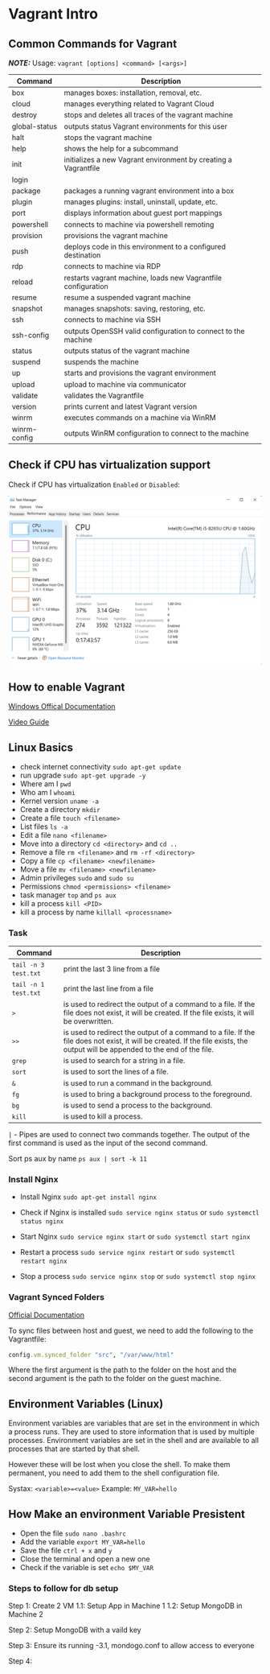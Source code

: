 # Vagrant Intro

## Common Commands for Vagrant

**_NOTE:_** Usage: `vagrant [options] <command> [<args>]`

| Command | Description |
|---------|-------------|
|box|manages boxes: installation, removal, etc.|
|cloud|manages everything related to Vagrant Cloud|
|destroy|stops and deletes all traces of the vagrant machine|
|global-status|outputs status Vagrant environments for this user|
|halt|stops the vagrant machine|
|help|shows the help for a subcommand|
|init|initializes a new Vagrant environment by creating a Vagrantfile|
|login||
|package|packages a running vagrant environment into a box|
|plugin|manages plugins: install, uninstall, update, etc.|
|port|displays information about guest port mappings|
|powershell|connects to machine via powershell remoting|
|provision|provisions the vagrant machine|
|push|deploys code in this environment to a configured destination|
|rdp|connects to machine via RDP|
|reload|restarts vagrant machine, loads new Vagrantfile configuration|
|resume|resume a suspended vagrant machine|
|snapshot|manages snapshots: saving, restoring, etc.|
|ssh|connects to machine via SSH|
|ssh-config|outputs OpenSSH valid configuration to connect to the machine|
|status|outputs status of the vagrant machine|
|suspend|suspends the machine|
|up|starts and provisions the vagrant environment|
|upload|upload to machine via communicator|
|validate|validates the Vagrantfile|
|version|prints current and latest Vagrant version|
|winrm|executes commands on a machine via WinRM|
|winrm-config|outputs WinRM configuration to connect to the machine|

## Check if CPU has virtualization support

Check if CPU has virtualization `Enabled` or `Disabled`:

![CPU](images/CPU_Check.png)

## How to enable Vagrant

[Windows Offical Documentation](https://learn.microsoft.com/en-us/virtualization/hyper-v-on-windows/quick-start/enable-hyper-v)

[Video Guide](https://www.youtube.com/watch?v=gmN6B_H9xj4)

## Linux Basics

- check internet connectivity `sudo apt-get update`
- run upgrade `sudo apt-get upgrade -y`
- Where am I `pwd`
- Who am I `whoami`
- Kernel version `uname -a`
- Create a directory `mkdir`
- Create a file `touch <filename>`
- List files `ls -a`
- Edit a file `nano <filename>`
- Move into a directory `cd <directory>` and `cd ..`
- Remove a file `rm <filename>` and `rm -rf <directory>`
- Copy a file `cp <filename> <newfilename>`
- Move a file `mv <filename> <newfilename>`
- Admin privileges `sudo` and `sudo su`
- Permissions `chmod <permissions> <filename>`
- task manager `top` and `ps aux`
- kill a process `kill <PID>`
- kill a process by name `killall <processname>`


### Task

| Command | Description |
|---------|-------------|
|`tail -n 3 test.txt`|print the last 3 line from a file|
|`tail -n 1 test.txt`|print the last line from a file|
|`>`|is used to redirect the output of a command to a file. If the file does not exist, it will be created. If the file exists, it will be overwritten.|
|`>>`|is used to redirect the output of a command to a file. If the file does not exist, it will be created. If the file exists, the output will be appended to the end of the file.|
|`grep`|is used to search for a string in a file.|
|`sort`|is used to sort the lines of a file.|
|`&`|is used to run a command in the background.|
|`fg`|is used to bring a background process to the foreground.|
|`bg`|is used to send a process to the background.|
|`kill`|is used to kill a process.|

`|` - Pipes are used to connect two commands together. The output of the first command is used as the input of the second command.

Sort ps aux by name `ps aux | sort -k 11`

### Install Nginx

- Install Nginx `sudo apt-get install nginx`

- Check if Nginx is installed `sudo service nginx status` or `sudo systemctl status nginx`
- Start Nginx `sudo service nginx start` or `sudo systemctl start nginx`
- Restart a process `sudo service nginx restart` or `sudo systemctl restart nginx`
- Stop a process `sudo service nginx stop` or `sudo systemctl stop nginx`

### Vagrant Synced Folders

[Official Documentation](https://www.vagrantup.com/docs/synced-folders/basic_usage)

To sync files between host and guest, we need to add the following to the Vagrantfile:

```ruby
config.vm.synced_folder "src", "/var/www/html"
```

Where the first argument is the path to the folder on the host and the second argument is the path to the folder on the guest machine.

## Environment Variables (Linux)

Environment variables are variables that are set in the environment in which a process runs. They are used to store information that is used by multiple processes. Environment variables are set in the shell and are available to all processes that are started by that shell.

However these will be lost when you close the shell. To make them permanent, you need to add them to the shell configuration file.

Systax: `<variable>=<value>`
Example: `MY_VAR=hello`

## How Make an environment Variable Presistent

- Open the file `sudo nano .bashrc`
- Add the variable `export MY_VAR=hello`
- Save the file `ctrl + x` and `y`
- Close the terminal and open a new one
- Check if the variable is set `echo $MY_VAR`

### Steps to follow for db setup

Step 1: Create 2 VM
    1.1: Setup App in Machine 1
    1.2: Setup MongoDB in Machine 2

Step 2: Setup MongoDB with a vaild key

Step 3: Ensure its running -3.1, mondogo.conf to allow access to everyone

Step 4:
